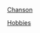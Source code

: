 
[Chanson]( https://github.com/EPicardat/PICARDAT-notation/blob/master/Chanson.md )

[Hobbies]( https://github.com/EPicardat/PICARDAT-notation/blob/master/Suivi.md )


